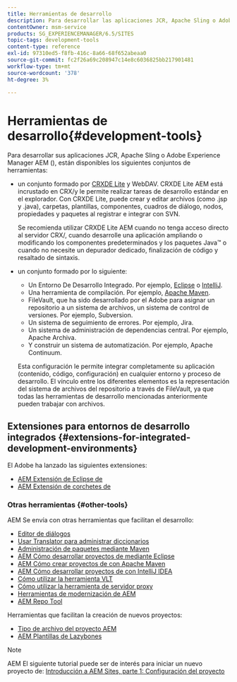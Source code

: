```yaml
---
title: Herramientas de desarrollo
description: Para desarrollar las aplicaciones JCR, Apache Sling o Adobe Experience Manager, hay disponibles varios conjuntos de herramientas.
contentOwner: msm-service
products: SG_EXPERIENCEMANAGER/6.5/SITES
topic-tags: development-tools
content-type: reference
exl-id: 97310ed5-f8fb-416c-8a66-68f652abeaa0
source-git-commit: fc2f26a69c208947c14e8c6036825bb217901481
workflow-type: tm+mt
source-wordcount: '378'
ht-degree: 3%

---
```


# Herramientas de desarrollo{#development-tools}

Para desarrollar sus aplicaciones JCR, Apache Sling o Adobe Experience Manager AEM (), están disponibles los siguientes conjuntos de herramientas:

* un conjunto formado por [CRXDE Lite](/help/sites-developing/developing-with-crxde-lite.md) y WebDAV. CRXDE Lite AEM está incrustado en CRX/y le permite realizar tareas de desarrollo estándar en el explorador. Con CRXDE Lite, puede crear y editar archivos (como .jsp y .java), carpetas, plantillas, componentes, cuadros de diálogo, nodos, propiedades y paquetes al registrar e integrar con SVN.

  Se recomienda utilizar CRXDE Lite AEM cuando no tenga acceso directo al servidor CRX/, cuando desarrolle una aplicación ampliando o modificando los componentes predeterminados y los paquetes Java™ o cuando no necesite un depurador dedicado, finalización de código y resaltado de sintaxis.

* un conjunto formado por lo siguiente:
   * Un Entorno De Desarrollo Integrado. Por ejemplo, [Eclipse](/help/sites-developing/howto-projects-eclipse.md) o [IntelliJ](/help/sites-developing/ht-intellij.md).
   * Una herramienta de compilación. Por ejemplo, [Apache Maven](/help/sites-developing/ht-projects-maven.md).
   * FileVault, que ha sido desarrollado por el Adobe para asignar un repositorio a un sistema de archivos, un sistema de control de versiones. Por ejemplo, Subversion.
   * Un sistema de seguimiento de errores. Por ejemplo, Jira.
   * Un sistema de administración de dependencias central. Por ejemplo, Apache Archiva.
   * Y construir un sistema de automatización. Por ejemplo, Apache Continuum.

  Esta configuración le permite integrar completamente su aplicación (contenido, código, configuración) en cualquier entorno y proceso de desarrollo. El vínculo entre los diferentes elementos es la representación del sistema de archivos del repositorio a través de FileVault, ya que todas las herramientas de desarrollo mencionadas anteriormente pueden trabajar con archivos.

## Extensiones para entornos de desarrollo integrados {#extensions-for-integrated-development-environments}

El Adobe ha lanzado las siguientes extensiones:

* [AEM Extensión de Eclipse de](/help/sites-developing/aem-eclipse.md)
* [AEM Extensión de corchetes de](/help/sites-developing/aem-brackets.md)

### Otras herramientas {#other-tools}

AEM Se envía con otras herramientas que facilitan el desarrollo:

* [Editor de diálogos](/help/sites-developing/dialog-editor.md)
* [Usar Translator para administrar diccionarios](/help/sites-developing/i18n-translator.md)
* [Administración de paquetes mediante Maven](/help/sites-developing/vlt-mavenplugin.md)
* [AEM Cómo desarrollar proyectos de mediante Eclipse](/help/sites-developing/howto-projects-eclipse.md)
* [AEM Cómo crear proyectos de con Apache Maven](/help/sites-developing/ht-projects-maven.md)
* [AEM Cómo desarrollar proyectos de con IntelliJ IDEA](/help/sites-developing/ht-intellij.md)
* [Cómo utilizar la herramienta VLT](/help/sites-developing/ht-vlttool.md)
* [Cómo utilizar la herramienta de servidor proxy](/help/sites-developing/ht-proxy-server.md)
* [Herramientas de modernización de AEM](/help/sites-developing/modernization-tools.md)
* [AEM Repo Tool](/help/sites-developing/aem-repo-tool.md)

Herramientas que facilitan la creación de nuevos proyectos:

* [Tipo de archivo del proyecto AEM](https://github.com/adobe/aem-project-archetype)
* [AEM Plantillas de Lazybones](https://github.com/Adobe-Consulting-Services/lazybones-aem-templates)

>[!NOTE]
>
>AEM El siguiente tutorial puede ser de interés para iniciar un nuevo proyecto de:
>[Introducción a AEM Sites, parte 1: Configuración del proyecto](https://helpx.adobe.com/experience-manager/kt/sites/using/getting-started-wknd-tutorial-develop/part1.html)
